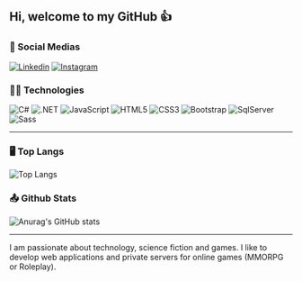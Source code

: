 ## Hi, welcome to my GitHub 👍

### 💬 Social Medias
[![Linkedin](https://img.shields.io/badge/LinkedIn-0077B5?style=for-the-badge&logo=linkedin&logoColor=white)](https://www.linkedin.com/in/vinicius-souza-dyonisio-a59a08206/) [![Instagram](https://img.shields.io/badge/Instagram-E4405F?style=for-the-badge&logo=instagram&logoColor=white)](https://www.instagram.com/_vinidy/)

### 👩‍💻 Technologies

  <div style="display:inline-block;">
    <img alt="C#" src="https://img.shields.io/badge/C%23-239120?style=for-the-badge&logo=c-sharp&logoColor=white" />
    <img alt=".NET" src="https://img.shields.io/badge/.NET-5C2D91?style=for-the-badge&logo=.net&logoColor=white" />
    <img alt="JavaScript" src="https://img.shields.io/badge/JavaScript-323330?style=for-the-badge&logo=javascript&logoColor=F7DF1E" />
    <img alt="HTML5" src="https://img.shields.io/badge/HTML5-E34F26?style=for-the-badge&logo=html5&logoColor=white" />
    <img alt="CSS3" src="https://img.shields.io/badge/CSS3-1572B6?style=for-the-badge&logo=css3&logoColor=white" />
    <img alt="Bootstrap" src="https://img.shields.io/badge/Bootstrap-563D7C?style=for-the-badge&logo=bootstrap&logoColor=white" />
    <img alt="SqlServer" src="https://img.shields.io/badge/Microsoft_SQL_Server-CC2927?style=for-the-badge&logo=microsoft-sql-server&logoColor=white" />
    <img alt="Sass" src="https://img.shields.io/badge/Sass-CC6699?style=for-the-badge&logo=sass&logoColor=white" />
  </div>

---

###	🖥️ Top Langs
![Top Langs](https://github-readme-stats.vercel.app/api/top-langs/?username=viniciusdyo&layout=compact&theme=dark)

### 📤 Github Stats
![Anurag's GitHub stats](https://github-readme-stats.vercel.app/api?username=viniciusdyo&theme=dark)

---
I am passionate about technology, science fiction and games. I like to develop web applications and private servers for online games (MMORPG or Roleplay).
